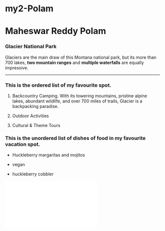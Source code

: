# my2-Polam

# Maheswar Reddy Polam

### Glacier National Park

Glaciers are the main draw of this Montana national park, but its more than 700 lakes, **two mountain ranges** and **multiple waterfalls** are equally impressive.

-------------------------------------------------------------------------------------------------------------

### This is the ordered list of my favourite spot.

1) Backcountry Camping. With its towering mountains, pristine alpine lakes, abundant wildlife, and over 700 miles of trails, Glacier is a  backpacking paradise.

2) Outdoor Activities

3) Cultural & Theme Tours

### This is the unordered list of dishes of food in my favourite vacation spot.

* Huckleberry margaritas and mojitos

* vegan

* huckleberry cobbler

![Linking MyStats file to README](./MyStats.md)

